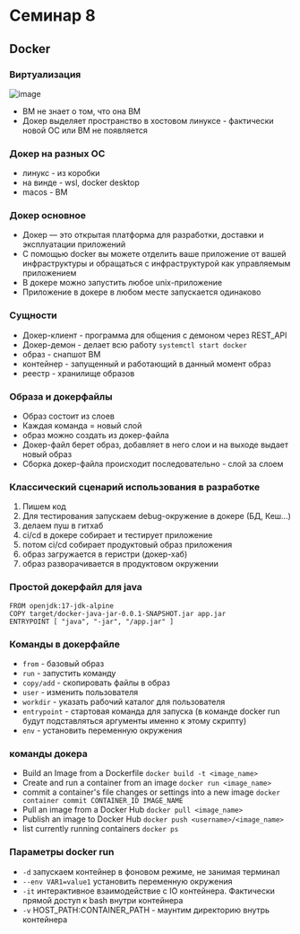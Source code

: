# Семинар 8

## Docker

### Виртуализация

![image](https://github.com/timattt/Tmp/assets/25401699/2956345a-dd1e-4679-bd7a-c81431ba9a13)

* ВМ не знает о том, что она ВМ
* Докер выделяет пространство в хостовом линуксе - фактически новой ОС или ВМ не появляется

### Докер на разных ОС

* линукс - из коробки
* на винде - wsl, docker desktop
* macos - ВМ

### Докер основное

* Докер — это открытая платформа для разработки, доставки и эксплуатации приложений
* С помощью docker вы можете отделить ваше приложение от вашей инфраструктуры и обращаться с инфраструктурой как управляемым приложением
* В докере можно запустить любое unix-приложение
* Приложение в докере в любом месте запускается одинаково

### Сущности

* Докер-клиент - программа для общения с демоном через REST_API
* Докер-демон - делает всю работу ```systemctl start docker```
* образ - снапшот ВМ
* контейнер - запущенный и работающий в данный момент образ
* реестр - хранилище образов

### Образа и докерфайлы

* Образ состоит из слоев
* Каждая команда = новый слой
* образ можно создать из докер-файла
* Докер-файл берет образ, добавляет в него слои и на выходе выдает новый образ
* Сборка докер-файла происходит последовательно - слой за слоем

### Классический сценарий использования в разработке

1. Пишем код
2. Для тестирования запускаем debug-окружение в докере (БД, Кеш...)
3. делаем пуш в гитхаб
4. ci/cd в докере собирает и тестирует приложение
5. потом ci/cd собирает продуктовый образ приложения
6. образ загружается в геристри (докер-хаб)
7. образ разворачивается в продуктовом окружении

### Простой докерфайл для java

```
FROM openjdk:17-jdk-alpine
COPY target/docker-java-jar-0.0.1-SNAPSHOT.jar app.jar
ENTRYPOINT [ "java", "-jar", "/app.jar" ]
```

### Команды в докерфайле

* ```from``` - базовый образ
* ```run``` - запустить команду
* ```copy/add``` - скопировать файлы в образ
* ```user``` - изменить пользователя
* ```workdir``` - указать рабочий каталог для пользователя
* ```entrypoint``` - стартовая команда для запуска (в команде docker run будут подставляться аргументы именно к этому скрипту)
* ```env``` - установить переменную окружения

### команды докера

* Build an Image from a Dockerfile ```docker build -t <image_name> ```
* Create and run a container from an image ```docker run <image_name>```
* commit a container's file changes or settings into a new image ```docker container commit CONTAINER_ID IMAGE_NAME```
* Pull an image from a Docker Hub ```docker pull <image_name>```
* Publish an image to Docker Hub ```docker push <username>/<image_name>```
* list currently running containers ```docker ps```

### Параметры docker run

* ```-d``` запускаем контейнер в фоновом режиме, не занимая терминал
* ```--env VAR1=value1``` установить переменную окружения
* ```-it``` интерактивное взаимодействие с IO контейнера. Фактически прямой доступ к bash внутри контейнера
* ```-v``` HOST_PATH:CONTAINER_PATH - маунтим директорию внутрь контейнера




